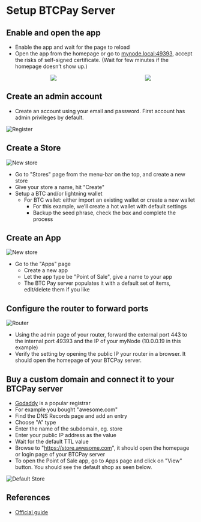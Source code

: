 # Setup BTCPay Server

## Enable and open the app

- Enable the app and wait for the page to reload
- Open the app from the homepage or go to [mynode.local:49393](https://mynode.local:49393), accept the risks of self-signed certificate. (Wait for few minutes if the homepage doesn’t show up.)

<div style="display: flex;">
<img src="/images/btcpay-server/disabled.png" style="margin: auto;">
<img src="/images/btcpay-server/enabled.png" style="margin: auto;">
</div>

## Create an admin account

- Create an account using your email and password. First account has admin privileges by default.

![Register](/images/btcpay-server/register.png)

## Create a Store

![New store](/images/btcpay-server/new-store.png)

- Go to "Stores" page from the menu-bar on the top, and create a new store
- Give your store a name, hit "Create"
- Setup a BTC and/or lightning wallet
	- For BTC wallet: either import an existing wallet or create a new wallet
        - For this example, we’ll create a hot wallet with default settings
        - Backup the seed phrase, check the box and complete the process

## Create an App

![New store](/images/btcpay-server/new-app.png)

- Go to the "Apps" page
	- Create a new app
	- Let the app type be "Point of Sale", give a name to your app
	- The BTC Pay server populates it with a default set of items, edit/delete them if you like

## Configure the router to forward ports

![Router](/images/btcpay-server/router.png)

- Using the admin page of your router, forward the external port 443 to the internal port 49393 and the IP of your myNode (10.0.0.19 in this example)
- Verify the setting by opening the public IP your router in a browser. It should open the homepage of your BTCPay server.

## Buy a custom domain and connect it to your BTCPay server

- [Godaddy](https://www.godaddy.com/) is a popular registrar
- For example you bought "awesome.com"
- Find the DNS Records page and add an entry
- Choose "A" type
- Enter the name of the subdomain, eg. store
- Enter your public IP address as the value
- Wait for the default TTL value
- Browse to "https://store.awesome.com", it should open the homepage or login page of your BTCPay server
- To open the Point of Sale app, go to Apps page and click on "View" button. You should see the default shop as seen below.

![Default Store](/images/btcpay-server/default-store.png)

## References
- [Official guide](https://docs.btcpayserver.org/Deployment/ChangeDomain/#setting-up-your-dns-record)